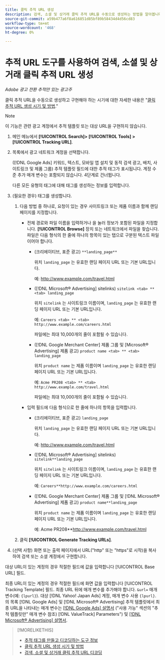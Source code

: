 ```yaml
---
title: 클릭 추적 URL 생성
description: 검색, 소셜 및 상거래 클릭 추적 URL을 수동으로 생성하는 방법을 알아봅니다.
source-git-commit: a59b477a6f8a616851d85bf89b58434d4d56cd83
workflow-type: tm+mt
source-wordcount: '468'
ht-degree: 0%

---
```


# 추적 URL 도구를 사용하여 검색, 소셜 및 상거래 클릭 추적 URL 생성

*Adobe 광고 전환 추적만 있는 광고주*

클릭 추적 URL을 수동으로 생성하고 구현해야 하는 시기에 대한 자세한 내용은 &quot;[클릭 추적 URL 생성 시기 및 방법](/help/search-social-commerce/tracking/click-tracking-ways-to-generate.md).&quot;

>[!NOTE]
>
>이 기능은 관련 광고 계정에서 추적 템플릿 또는 대상 URL을 구현하지 않습니다.

1. 메인 메뉴에서 **[!UICONTROL Search]> [!UICONTROL Tools] >[!UICONTROL Tracking URL]**.

1. 목록에서 광고 네트워크 계정을 선택합니다.

   ([!DNL Google Ads] 키워드, 텍스트, 모바일 앱 설치 및 동적 검색 광고, 배치, 사이트링크 및 제품 그룹) 추적 템플릿 필드에 대한 추적 태그가 표시됩니다. 계정 수준 추가 매개 변수는 포함되지 않습니다. 4단계로 건너뜁니다.

   다른 모든 유형의 태그에 대해 태그를 생성하는 정보를 입력합니다.

1. (필요한 경우) 태그를 생성합니다.

   1. 다음 방법 중 하나로, 요청이 있는 경우 사이트링크 또는 제품 이름과 함께 랜딩 페이지를 지정합니다.

      * 전체 경로와 파일 이름을 입력하거나 을 눌러 정보가 포함된 파일을 지정합니다. **[!UICONTROL Browse]** 장치 또는 네트워크에서 파일을 찾습니다. 파일은 다음 형식의 한 줄에 하나의 항목이 있는 탭으로 구분된 텍스트 파일이어야 합니다.

         * (크리에이티브, 표준 광고) `**landing_page**`

           위치 `landing_page` 는 유효한 랜딩 페이지 URL 또는 기본 URL입니다.

           예: http://www.example.com/travel.html

         * ([!DNL Microsoft® Advertising] sitelinks) `sitelink <tab> ** <tab> landing_page`

           위치 `sitelink` 는 사이트링크 이름이며, `landing_page` 는 유효한 랜딩 페이지 URL 또는 기본 URL입니다.

           예: `Careers <tab> ** <tab> http://www.example.com/careers.html`

           파일에는 최대 10,000개의 줄이 포함될 수 있습니다.

         * ([!DNL Google Merchant Center] 제품 그룹 및 [Microsoft® Advertising] 제품 광고) `product name <tab> ** <tab> landing_page`

           위치 `product name` 는 제품 이름이며 `landing_page` 는 유효한 랜딩 페이지 URL 또는 기본 URL입니다.

           예: `Acme PR208 <tab> ** <tab> http://www.example.com/travel.html`

           파일에는 최대 10,000개의 줄이 포함될 수 있습니다.

      * 입력 필드에 다음 형식으로 한 줄에 하나의 항목을 입력합니다.

         * (크리에이티브, 표준 광고) `landing_page`

           위치 `landing_page` 는 유효한 랜딩 페이지 URL 또는 기본 URL입니다.

           예: http://www.example.com/travel.html

         * ([!DNL Microsoft® Advertising] sitelinks) `sitelink**landing_page`

           위치 `sitelink` 는 사이트링크 이름이며, `landing_page` 는 유효한 랜딩 페이지 URL 또는 기본 URL입니다.

           예: `Careers**http://www.example.com/careers.html`

         * ([!DNL Google Merchant Center] 제품 그룹 및 [!DNL Microsoft® Advertising] 제품 광고) `product name**landing_page`

           위치 `product name` 는 제품 이름이며 `landing_page` 는 유효한 랜딩 페이지 URL 또는 기본 URL입니다.

           예: Acme PR208**http://www.example.com/travel.html

   1. 클릭 **[!UICONTROL Generate Tracking URLs]**.

1. (선택 사항) 화면 또는 출력 페이지에서 URL(&quot;http&quot; 또는 &quot;https&quot;로 시작)을 복사하여 검색 또는 소셜 계정에서 구현합니다.

대상 URL이 있는 계정의 경우 적절한 필드에 값을 입력합니다 [!UICONTROL Base URL] 필드.

최종 URL이 있는 계정의 경우 적절한 필드에 화면 값을 입력합니다 [!UICONTROL Tracking Template] 필드. 최종 URL 뒤에 매개 변수를 추가해야 합니다. `&url=` 매개 변수(예: `{lpurl}`). 대상 [!DNL Yahoo! Japan Ads] 계정, 매개 변수 사용 `{lpurl}`. 의 목록 [!DNL Google Ads] 및 [!DNL Microsoft® Advertising] 추적 템플릿에서 최종 URL을 나타내는 매개 변수는 [[!DNL Google Ads] 설명서](https://support.google.com/google-ads/answer/6305348) (&quot;사용 가능&quot; 섹션의 &quot;추적 템플릿만&quot; 매개 변수 참조) [!DNL ValueTrack] Parameters&quot;) 및 [[!DNL Microsoft® Advertising] 설명서](https://help.ads.microsoft.com/#apex/3/en/56799/2).

>[!MORELIKETHIS]
>
>* [추적 태그를 만들고 디코딩하는 도구 정보](tracking-tools-about.md)
>* [클릭 추적 URL 생성 시기 및 방법](/help/search-social-commerce/tracking/click-tracking-ways-to-generate.md)
>* [검색, 소셜 및 상거래 클릭 추적 URL 디코딩](click-tracking-url-decode.md)
